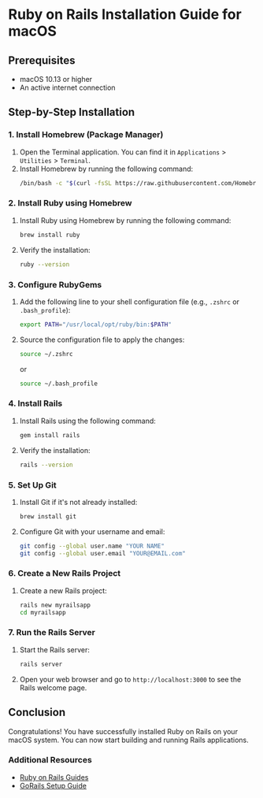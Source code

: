 # Ruby on Rails Installation Guide for macOS

## Prerequisites
- macOS 10.13 or higher
- An active internet connection

## Step-by-Step Installation

### 1. Install Homebrew (Package Manager)
1. Open the Terminal application. You can find it in `Applications` > `Utilities` > `Terminal`.
2. Install Homebrew by running the following command:
   ```sh
   /bin/bash -c "$(curl -fsSL https://raw.githubusercontent.com/Homebrew/install/HEAD/install.sh)"
   ```

### 2. Install Ruby using Homebrew
1. Install Ruby using Homebrew by running the following command:
   ```sh
   brew install ruby
   ```
2. Verify the installation:
   ```sh
   ruby --version
   ```

### 3. Configure RubyGems
1. Add the following line to your shell configuration file (e.g., `.zshrc` or `.bash_profile`):
   ```sh
   export PATH="/usr/local/opt/ruby/bin:$PATH"
   ```
2. Source the configuration file to apply the changes:
   ```sh
   source ~/.zshrc
   ```
   or
   ```sh
   source ~/.bash_profile
   ```

### 4. Install Rails
1. Install Rails using the following command:
   ```sh
   gem install rails
   ```
2. Verify the installation:
   ```sh
   rails --version
   ```

### 5. Set Up Git
1. Install Git if it's not already installed:
   ```sh
   brew install git
   ```
2. Configure Git with your username and email:
   ```sh
   git config --global user.name "YOUR NAME"
   git config --global user.email "YOUR@EMAIL.com"
   ```

### 6. Create a New Rails Project
1. Create a new Rails project:
   ```sh
   rails new myrailsapp
   cd myrailsapp
   ```

### 7. Run the Rails Server
1. Start the Rails server:
   ```sh
   rails server
   ```
2. Open your web browser and go to `http://localhost:3000` to see the Rails welcome page.

## Conclusion
Congratulations! You have successfully installed Ruby on Rails on your macOS system. You can now start building and running Rails applications.

### Additional Resources
- [Ruby on Rails Guides](https://guides.rubyonrails.org/install_ruby_on_rails.html)
- [GoRails Setup Guide](https://gorails.com/setup/osx/10.15-catalina)
